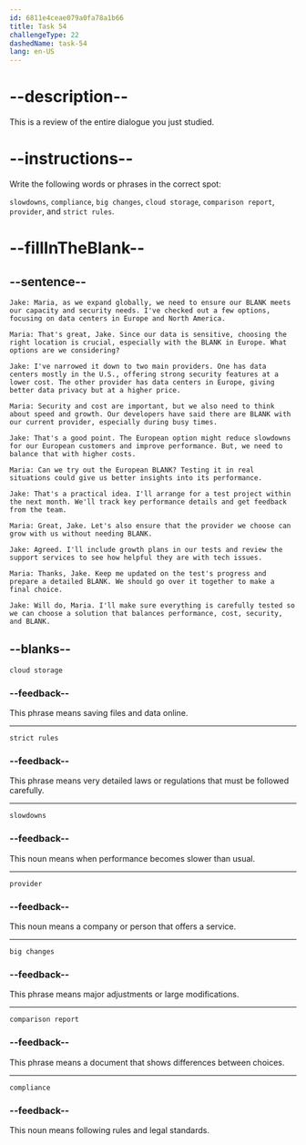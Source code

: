 ```yaml
---
id: 6811e4ceae079a0fa78a1b66
title: Task 54
challengeType: 22
dashedName: task-54
lang: en-US
---
```


<!-- REVIEW -->

# --description--

This is a review of the entire dialogue you just studied.

# --instructions--

Write the following words or phrases in the correct spot:

`slowdowns`, `compliance`, `big changes`, `cloud storage`, `comparison report`, `provider`, and `strict rules`.

# --fillInTheBlank--

## --sentence--

`Jake: Maria, as we expand globally, we need to ensure our BLANK meets our capacity and security needs. I've checked out a few options, focusing on data centers in Europe and North America.`

`Maria: That's great, Jake. Since our data is sensitive, choosing the right location is crucial, especially with the BLANK in Europe. What options are we considering?`

`Jake: I've narrowed it down to two main providers. One has data centers mostly in the U.S., offering strong security features at a lower cost. The other provider has data centers in Europe, giving better data privacy but at a higher price.`

`Maria: Security and cost are important, but we also need to think about speed and growth. Our developers have said there are BLANK with our current provider, especially during busy times.`

`Jake: That's a good point. The European option might reduce slowdowns for our European customers and improve performance. But, we need to balance that with higher costs.`

`Maria: Can we try out the European BLANK? Testing it in real situations could give us better insights into its performance.`

`Jake: That's a practical idea. I'll arrange for a test project within the next month. We'll track key performance details and get feedback from the team.`

`Maria: Great, Jake. Let's also ensure that the provider we choose can grow with us without needing BLANK.`

`Jake: Agreed. I'll include growth plans in our tests and review the support services to see how helpful they are with tech issues.`

`Maria: Thanks, Jake. Keep me updated on the test's progress and prepare a detailed BLANK. We should go over it together to make a final choice.`

`Jake: Will do, Maria. I'll make sure everything is carefully tested so we can choose a solution that balances performance, cost, security, and BLANK.`

## --blanks--

`cloud storage`

### --feedback--

This phrase means saving files and data online.

---

`strict rules`

### --feedback--

This phrase means very detailed laws or regulations that must be followed carefully.

---

`slowdowns`

### --feedback--

This noun means when performance becomes slower than usual.

---

`provider`

### --feedback--

This noun means a company or person that offers a service.

---

`big changes`

### --feedback--

This phrase means major adjustments or large modifications.

---

`comparison report`

### --feedback--

This phrase means a document that shows differences between choices.

---

`compliance`

### --feedback--

This noun means following rules and legal standards.
